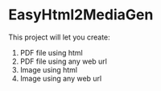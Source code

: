 # EasyHtml2MediaGen
This project will let you create:
1. PDF file using html
2. PDF file using any web url
3. Image using html 
4. Image using any web url
